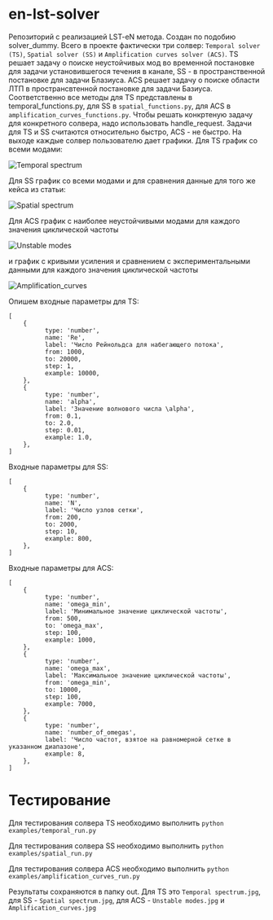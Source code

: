 # en-lst-solver
Репозиторий с реализацией LST-eN метода. Создан по подобию solver_dummy. Всего в проекте фактически три солвер: `Temporal solver (TS)`, `Spatial solver (SS)` и `Amplification curves solver (ACS)`. TS решает задачу о поиске неустойчивых мод во временной постановке для задачи установившегося течения в канале, SS - в пространственной постановке для задачи Блазиуса. ACS решает задачу о поиске области ЛТП в пространсвтенной постановке для задачи Базиуса. Соответственно все методы для TS представлены в temporal_functions.py, для SS в `spatial_functions.py`, для ACS в `amplification_curves_functions.py`. Чтобы решать конкртеную задачу для конкретного солвера, надо использовать handle_request. Задачи для TS и SS считаются относительно быстро, ACS - не быстро. На выходе каждые солвер пользователю дает графики. 
Для TS график со всеми модами:

![Temporal spectrum](https://user-images.githubusercontent.com/11145647/143885599-c44b71e9-18a1-4937-a7bf-e411f5debcbc.jpg)

Для SS график со всеми модами и для сравнения данные для того же кейса из статьи:

![Spatial spectrum](https://user-images.githubusercontent.com/11145647/143885796-4608a2b0-a867-4e6c-b342-a4000544f931.png)

Для ACS график с наиболее неустойчивыми модами для каждого значения циклической частоты

![Unstable modes](https://user-images.githubusercontent.com/11145647/143885979-056e60fa-45ba-4bb9-a2e6-930d10c3aee4.jpg)

и график с кривыми усиления и сравнением с экспериментальными данными для каждого значения циклической частоты

![Amplification_curves](https://user-images.githubusercontent.com/11145647/143886068-a51dc489-ae11-4d3d-9235-ccf49e277261.jpg)

Опишем входные параметры для TS:

```
[
	{
          type: 'number',
          name: 'Re',
          label: 'Число Рейнольдса для набегающего потока',
          from: 1000,
          to: 20000,
          step: 1,
          example: 10000,
	},
	{
          type: 'number',
          name: 'alpha',
          label: 'Значение волнового числа \alpha',
          from: 0.1,
          to: 2.0,
          step: 0.01,
          example: 1.0,
	},
]    
```

Входные параметры для SS:

```
[
	{
          type: 'number',
          name: 'N',
          label: 'Число узлов сетки',
          from: 200,
          to: 2000,
          step: 10,
          example: 800,
	},
]    
```

Входные параметры для ACS:

```
[
	{
          type: 'number',
          name: 'omega_min',
          label: 'Минимальное значение циклической частоты',
          from: 500,
          to: 'omega_max',
          step: 100,
          example: 1000,
	},
	{
          type: 'number',
          name: 'omega_max',
          label: 'Максимальное значение циклической частоты',
          from: 'omega_min',
          to: 10000,
          step: 100,
          example: 7000,
	},
	{
          type: 'number',
          name: 'number_of_omegas',
          label: 'Число частот, взятое на равномерной сетке в указанном диапазоне',
          example: 8,
	},
]    
```

# Тестирование
Для тестирования солвера TS необходимо выполнить `python examples/temporal_run.py`

Для тестирования солвера SS необходимо выполнить `python examples/spatial_run.py`

Для тестирования солвера ACS необходимо выполнить `python examples/amplification_curves_run.py`

Результаты сохраняются в папку out. Для TS это `Temporal spectrum.jpg`, для SS - `Spatial spectrum.jpg`, для ACS - `Unstable modes.jpg` и `Amplification_curves.jpg`

